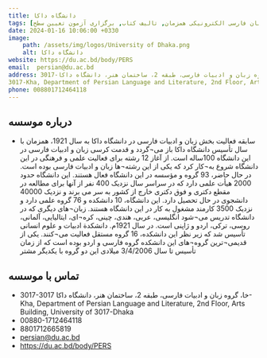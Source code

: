 ```yaml
---
title: دانشگاه داکا 
tags: [آموزش زبان فارسی حضوری, آموزش زبان فارسی الکترونیکی همزمان, تالیف کتاب, برگزاری آزمون تعیین سطح]
date: 2024-01-16 10:06:00 +0330
image: 
    path: /assets/img/logos/University of Dhaka.png
    alt: دانشگاه داکا
website: https://du.ac.bd/body/PERS
email: 	persian@du.ac.bd
address: 3017-خا، گروه زبان و ادبیات فارسی، طبقه 2، ساختمان هنر، دانشگاه داکا
3017-Kha, Department of Persian Language and Literature, 2nd Floor, Arts Building, University of 3017-Dhaka
phone: 008801712464118
---
```


## درباره موسسه
- سابقه فعالیت بخش زبان و ادبیات فارسی در دانشگاه داکا به سال 1921، همزمان با سال تأسیس دانشگاه داکا باز می¬گردد و قدمت کرسی زبان و ادبیات فارسی در این دانشگاه 100ساله است. از آغاز 12 رشته برای فعالیت علمی و فرهنگی در این دانشگاه شروع به¬کار کرد که یکی از این رشته¬ها زبان و ادبیات فارسی بوده است. در حال حاضر، 93 گروه و مؤسسه در این دانشگاه فعال هستند. این دانشگاه حدود 2000 هیأت علمی دارد که در سراسر سال نزدیک 400 نفر از آنها برای مطالعه در مقطع دکتری و فوق دکتری خارج از کشور به سر می برند و نزدیک 40000 دانشجوی در حال تحصیل دارد. این دانشگاه، 10 دانشکده و 76 گروه علمی دارد و نزدیک 3500 کارمند مشغول به کار در این دانشگاه هستند. زبان¬های دیگری که در دانشگاه تدریس می¬شود انگلیسی، عربی، هندی، چینی، کره¬ای، ایتالیایی، آلمانی، روسی، ترکی، اردو و ژاپنی است. در سال 1921م. دانشکدة ادبیات و علوم انسانی تأسیس شد که زیر نظر این دانشکده، 16 گروه مستقل فعالیت می¬کنند. یکی از قدیمی¬ترین گروه¬های این دانشکده گروه فارسی و اردو بوده است که از زمان تأسیس تا سال 3/4/2006 میلادی این دو گروه با یکدیگر مشتر

## تماس با موسسه
- 3017-خا، گروه زبان و ادبیات فارسی، طبقه 2، ساختمان هنر، دانشگاه داکا
3017-Kha, Department of Persian Language and Literature, 2nd Floor, Arts Building, University of 3017-Dhaka
- 00880-1712464118
- 8801712665819
- persian@du.ac.bd
- https://du.ac.bd/body/PERS